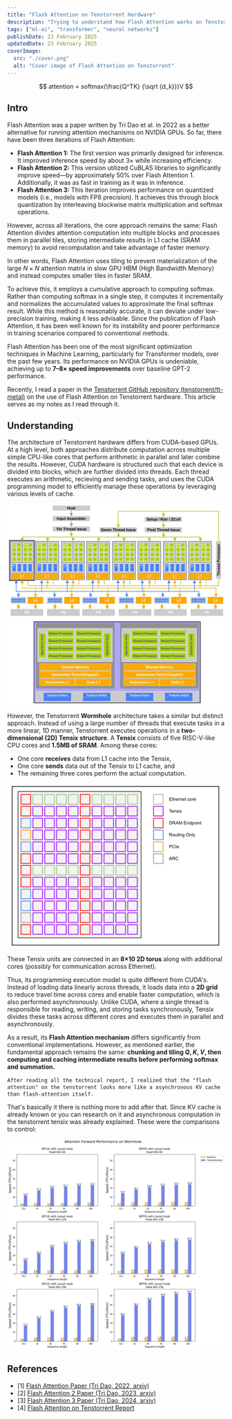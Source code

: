 ```yaml
---
title: "Flash Attention on Tenstorrent Hardware"
description: "Trying to understand how Flash Attention works on Tenstorrent and how it compares to CUDA"
tags: ["ml-ai", "transformer", "neural networks"]
publishDate: 23 February 2025
updatedDate: 23 February 2025
coverImage:
  src: "./cover.png"
  alt: "Cover image of Flash Attention on Tenstorrent"
---
```



$$
attention = softmax(\frac{Q^TK} {\sqrt {d_k}})V 
$$

## Intro 

Flash Attention was a paper written by Tri Dao et al. in 2022 as a better alternative for running attention mechanisms on NVIDIA GPUs. So far, there have been three iterations of Flash Attention:

- **Flash Attention 1:** The first version was primarily designed for inference. It improved inference speed by about $3×$ while increasing efficiency.
- **Flash Attention 2:** This version utilized CuBLAS libraries to significantly improve speed—by approximately $50\%$ over Flash Attention 1. Additionally, it was as fast in training as it was in inference.
- **Flash Attention 3:** This iteration improves performance on quantized models (i.e., models with FP8 precision). It achieves this through block quantization by interleaving blockwise matrix multiplication and softmax operations.

However, across all iterations, the core approach remains the same: Flash Attention divides attention computation into multiple blocks and processes them in parallel tiles, storing intermediate results in L1 cache (SRAM memory) to avoid recomputation and take advantage of faster memory.

In other words, Flash Attention uses tiling to prevent materialization of the large $N \times N$ attention matrix in slow GPU HBM (High Bandwidth Memory) and instead computes smaller tiles in faster SRAM.

To achieve this, it employs a cumulative approach to computing softmax. Rather than computing softmax in a single step, it computes it incrementally and normalizes the accumulated values to approximate the final softmax result. While this method is reasonably accurate, it can deviate under low-precision training, making it less advisable. Since the publication of Flash Attention, it has been well known for its instability and poorer performance in training scenarios compared to conventional methods.

Flash Attention has been one of the most significant optimization techniques in Machine Learning, particularly for Transformer models, over the past few years. Its performance on NVIDIA GPUs is undeniable, achieving up to **$7–8×$ speed improvements** over baseline GPT-2 performance.

Recently, I read a paper in the [Tenstorrent GitHub repository (tenstorrent/tt-metal)](https://github.com/tenstorrent/tt-metal/blob/main/tech_reports/FlashAttention/FlashAttention.md) on the use of Flash Attention on Tenstorrent hardware. This article serves as my notes as I read through it.

## Understanding

The architecture of Tenstorrent hardware differs from CUDA-based GPUs. At a high level, both approaches distribute computation across multiple simple CPU-like cores that perform arithmetic in parallel and later combine the results. However, CUDA hardware is structured such that each device is divided into blocks, which are further divided into threads. Each thread executes an arithmetic, recieving and sending tasks, and uses the CUDA programming model to efficiently manage these operations by leveraging various levels of  cache.

![Compact disc cover image](./cuda.png)

However, the Tenstorrent **Wormhole** architecture takes a similar but distinct approach. Instead of using a large number of threads that execute tasks in a more linear, 1D manner, Tenstorrent executes operations in a **two-dimensional (2D) Tensix structure**. A **Tensix** consists of five RISC-V-like CPU cores and **1.5MB of SRAM**. Among these cores:

- One core **receives** data from L1 cache into the Tensix,
- One core **sends** data out of the Tensix to L1 cache, and
- The remaining three cores perform the actual computation.

<img src="https://github.com/tenstorrent/tt-metal/raw/main/tech_reports/FlashAttention/images/image6.png" style="width:500px;"/>

These Tensix units are connected in an **8×10 2D torus** along with additional cores (possibly for communication across Ethernet).

Thus, its programming execution model is quite different from CUDA's. Instead of loading data linearly across threads, it loads data into a **2D grid** to reduce travel time across cores and enable faster computation, which is also performed asynchronously. Unlike CUDA, where a single thread is responsible for reading, writing, and storing tasks synchronously, Tensix divides these tasks across different cores and executes them in parallel and asynchronously.

As a result, its **Flash Attention mechanism** differs significantly from conventional implementations. However, as mentioned earlier, the fundamental approach remains the same: **chunking and tiling $Q, K, V$, then computing and caching intermediate results before performing softmax and summation.**

	After reading all the technical report, I realized that the "flash attention" on the tenstorrent looks more like a asynchronous KV cache than flash-attention itself. 

That's basically it there is nothing more to add after that.  Since KV cache is already known or you can research on it and asynchronous computation in the tenstorrent tensix was already explained. These were the comparisons to control:

![](https://github.com/tenstorrent/tt-metal/raw/main/tech_reports/FlashAttention/images/image3.png)


## References 

- [1]  [Flash Attention Paper (Tri Dao, 2022, arxiv)](https://arxiv.org/pdf/2205.14135)
- [2]  [Flash Attention 2 Paper (Tri Dao, 2023, arxiv)](https://arxiv.org/pdf/2307.08691)
- [3]  [Flash Attention 3 Paper (Tri Dao, 2024, arxiv)](https://arxiv.org/pdf/2407.08608)
- [4]  [Flash Attention on Tenstorrent Report](https://github.com/tenstorrent/tt-metal/blob/main/tech_reports/FlashAttention/FlashAttention.md)

